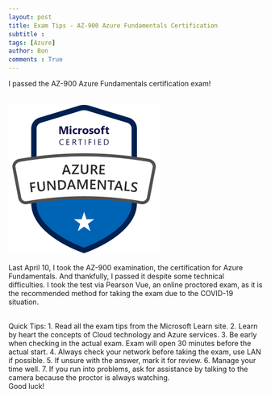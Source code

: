 ```yaml
---
layout: post
title: Exam Tips - AZ-900 Azure Fundamentals Certification
subtitle :
tags: [Azure]
author: Bon
comments : True
---
```


I passed the AZ-900 Azure Fundamentals certification exam!

<br>

<img src="/assets/img/azure-900.png" alt="AZ 900" style="width: 300px;">

<br>

Last April 10, I took the AZ-900 examination, the certification for Azure Fundamentals. And thankfully, I passed it despite some technical difficulties. I took the test via Pearson Vue, an online proctored exam, as it is the recommended method for taking the exam due to the COVID-19 situation. 

<br>
Quick Tips:
1. Read all the exam tips from the Microsoft Learn site.
2. Learn by heart the concepts of Cloud technology and Azure services.
3. Be early when checking in the actual exam. Exam will open 30 minutes before the actual start.
4. Always check your network before taking the exam, use LAN if possible.
5. If unsure with the answer, mark it for review.
6. Manage your time well.
7. If you run into problems, ask for assistance by talking to the camera because the proctor is always watching.

<br>
Good luck!
<br>







